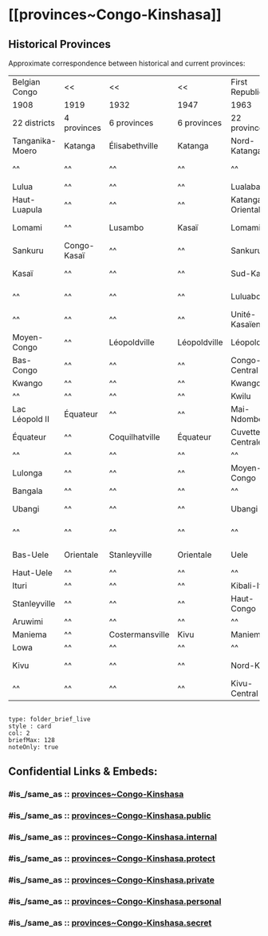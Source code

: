 # [[provinces~Congo-Kinshasa]] 

## Historical Provinces

 
Approximate correspondence between historical and current provinces:

|               |                |                |                |                 |                |                |                |                |              |
| ------------- | -------------- | -------------- | -------------- | ----------------| -------------- | -------------- | -------------- | -------------- | ------------ |
|Belgian Congo  | <<             | <<             | <<             |First Republic   | <<             | Zaire          |                |Third Republic  |              |
|1908           |1919            |1932            |1947            |1963             |1966            |1971            |1988            |1997            |2015          |
|22 districts   |4 provinces     |6 provinces     |6 provinces     |22 provinces     |9 provinces     |9 regions       |11 regions      |11 provinces    |26 provinces  |
|Tanganika-Moero|Katanga         |Élisabethville  |Katanga         |Nord-Katanga     |Katanga         |Shaba           | <<             |Katanga         |Tanganyika    |
| ^^            | ^^             | ^^             | ^^             | ^^              | ^^             | ^^             | ^^             | ^^             |Haut-Lomami   |
|Lulua          | ^^             | ^^             | ^^             |Lualaba          | ^^             | ^^             | ^^             | ^^             |Lualaba       |
|Haut-Luapula   | ^^             | ^^             | ^^             |Katanga-Oriental |Katanga         | ^^             | ^^             | ^^             |Haut-Katanga  |
|Lomami         | ^^             |Lusambo         |Kasaï           |Lomami           |Kasaï-Oriental  | Kasaï-Oriental | <<             | <<             |Lomami        |
|Sankuru        |Congo-Kasaï     | ^^             | ^^             |Sankuru          | ^^             | ^^             | ^^             | ^^             |Sankuru       |
|Kasaï          | ^^             | ^^             | ^^             |Sud-Kasaï        | ^^             | ^^             | ^^             | ^^             |Kasaï-Oriental|
| ^^            | ^^             | ^^             | ^^             |Luluabourg       |Kasaï-Occidental|Kasaï-Occidental| <<             | <<             |Kasaï-Central |
| ^^            | ^^             | ^^             | ^^             |Unité-Kasaïenne  | ^^              ^^              | ^^             | ^^             |Kasaï         |
|Moyen-Congo    | ^^             |Léopoldville    |Léopoldville    |Léopoldville     |Kinshasa        |Kinshasa        |Kinshasa        |Kinshasa        |Kinshasa      |
|Bas-Congo      | ^^             | ^^             | ^^             |Congo-Central    | <<             |Bas-Zaïre       | <<             |Bas-Congo       |Kongo Central |
|Kwango         | ^^             | ^^             | ^^             |Kwango           |Bandundu        |Bandundu        | <<             | <<             |Kwango        |
| ^^            | ^^             | ^^             | ^^             |Kwilu            | ^^             | ^^             | ^^             | ^^             |Kwilu         |
|Lac Léopold II |Équateur        | ^^             | ^^             |Mai-Ndombe       | ^^             | ^^             | ^^             | ^^             |Mai-Ndombe    |
|Équateur       | ^^             |Coquilhatville  |Équateur        |Cuvette-Centrale |Équateur        |Équateur        | <<             | <<             |Équateur      |
| ^^            | ^^             | ^^             | ^^             | ^^              | ^^             | ^^             | ^^             | ^^             |Tshuapa       |
|Lulonga        | ^^             | ^^             | ^^             |Moyen-Congo      | ^^             | ^^             | ^^             | ^^             |Mongala       |
|Bangala        | ^^             | ^^             | ^^             | ^^              | ^^             | ^^             | ^^             | ^^             |              |
|Ubangi         | ^^             | ^^             | ^^             |Ubangi           | ^^             | ^^             | ^^             | ^^             |Nord-Ubangi   |
| ^^            | ^^             | ^^             | ^^             | ^^              | ^^             | ^^             | ^^             | ^^             |Sud-Ubangi    |
|Bas-Uele       |Orientale       |Stanleyville    |Orientale       |Uele             |Orientale       |Haut-Zaïre      | <<             |Orientale       |Bas-Uele      |
|Haut-Uele      | ^^             | ^^             | ^^             | ^^              | ^^             | ^^             | ^^             | ^^             |Haut-Uele     |
|Ituri          | ^^             | ^^             | ^^             |Kibali-Ituri     | ^^             | ^^             | ^^             | ^^             |Ituri         |
|Stanleyville   | ^^             | ^^             | ^^             |Haut-Congo       | ^^             | ^^             | ^^             | ^^             |Tshopo        |
|Aruwimi        | ^^             | ^^             | ^^             | ^^              | ^^             | ^^             | ^^             | ^^             | ^^           |
|Maniema        | ^^             |Costermansville |Kivu            |Maniema          |Kivu            |Kivu            |Maniema         | <<             |Maniema       |
|Lowa           | ^^             | ^^             | ^^             | ^^              | ^^             | ^^             | ^^             | ^^             | ^^           |
|Kivu           | ^^             | ^^             | ^^             |Nord-Kivu        | ^^             | ^^             |Nord-Kivu       | <<             |Nord-Kivu     |
| ^^            | ^^             | ^^             | ^^             |Kivu-Central     | ^^             | ^^             |Sud-Kivu        | <<             |Sud-Kivu      |




```folderv
```

```ccard
type: folder_brief_live
style : card
col: 2
briefMax: 128
noteOnly: true
```


## Confidential Links & Embeds: 

### #is_/same_as :: [provinces~Congo-Kinshasa](/_Standards/Earth/Continent/Africa/Africa~Central/Congo~Kinshasa/provinces~Congo-Kinshasa.md) 

### #is_/same_as :: [provinces~Congo-Kinshasa.public](/_public/Earth/Continent/Africa/Africa~Central/Congo~Kinshasa/provinces~Congo-Kinshasa.public.md) 

### #is_/same_as :: [provinces~Congo-Kinshasa.internal](/_internal/Earth/Continent/Africa/Africa~Central/Congo~Kinshasa/provinces~Congo-Kinshasa.internal.md) 

### #is_/same_as :: [provinces~Congo-Kinshasa.protect](/_protect/Earth/Continent/Africa/Africa~Central/Congo~Kinshasa/provinces~Congo-Kinshasa.protect.md) 

### #is_/same_as :: [provinces~Congo-Kinshasa.private](/_private/Earth/Continent/Africa/Africa~Central/Congo~Kinshasa/provinces~Congo-Kinshasa.private.md) 

### #is_/same_as :: [provinces~Congo-Kinshasa.personal](/_personal/Earth/Continent/Africa/Africa~Central/Congo~Kinshasa/provinces~Congo-Kinshasa.personal.md) 

### #is_/same_as :: [provinces~Congo-Kinshasa.secret](/_secret/Earth/Continent/Africa/Africa~Central/Congo~Kinshasa/provinces~Congo-Kinshasa.secret.md)

